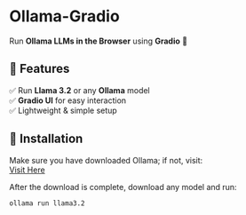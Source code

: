 # Ollama-Gradio
Run **Ollama LLMs in the Browser** using **Gradio** 🚀  

## 📌 Features  
✅ Run **Llama 3.2** or any **Ollama** model  
✅ **Gradio UI** for easy interaction  
✅ Lightweight & simple setup  

## 🔧 Installation  
Make sure you have downloaded Ollama; if not, visit:  
<a href="https://ollama.com/download" target="_blank">Visit Here</a>  

After the download is complete, download any model and run:  
```bash
ollama run llama3.2
